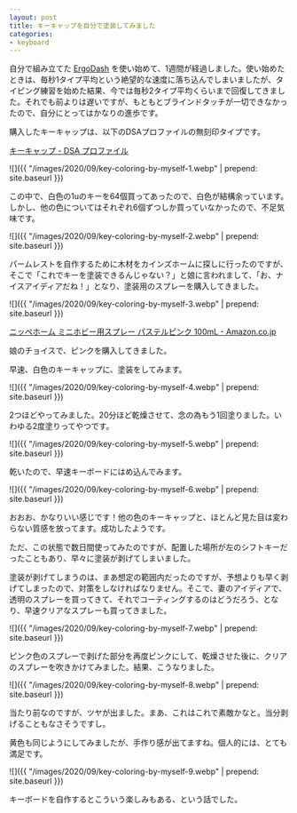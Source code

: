 ```yaml
---
layout: post
title: キーキャップを自分で塗装してみました
categories:
- keyboard
---
```


自分で組み立てた [ErgoDash](https://www.eisbahn.jp/yoichiro/2020/08/ergodash_1.html) を使い始めて、1週間が経過しました。使い始めたときは、毎秒1タイプ平均という絶望的な速度に落ち込んでしまいましたが、タイピング練習を始めた結果、今では毎秒2タイプ平均くらいまで回復してきました。それでも前よりは遅いですが、もともとブラインドタッチが一切できなかったので、自分にとってはかなりの進歩です。

購入したキーキャップは、以下のDSAプロファイルの無刻印タイプです。

[キーキャップ - DSA プロファイル](https://talpkeyboard.stores.jp/?category_id=59e2acfaed05e644fd004008)


![]({{ "/images/2020/09/key-coloring-by-myself-1.webp" | prepend: site.baseurl }})


この中で、白色の1uのキーを64個買ってあったので、白色が結構余っています。しかし、他の色についてはそれぞれ6個ずつしか買っていなかったので、不足気味です。


![]({{ "/images/2020/09/key-coloring-by-myself-2.webp" | prepend: site.baseurl }})


パームレストを自作するために木材をカインズホームに探しに行ったのですが、そこで「これでキーを塗装できるんじゃない？」と娘に言われまして、「お、ナイスアイディアだね！」となり、塗装用のスプレーを購入してきました。


![]({{ "/images/2020/09/key-coloring-by-myself-3.webp" | prepend: site.baseurl }})


[ニッペホーム ミニホビー用スプレー パステルピンク 100mL - Amazon.co.jp](https://amzn.to/3bF1quf)

娘のチョイスで、ピンクを購入してきました。

早速、白色のキーキャップに、塗装をしてみます。


![]({{ "/images/2020/09/key-coloring-by-myself-4.webp" | prepend: site.baseurl }})


2つほどやってみました。20分ほど乾燥させて、念の為もう1回塗りました。いわゆる2度塗りってやつです。


![]({{ "/images/2020/09/key-coloring-by-myself-5.webp" | prepend: site.baseurl }})


乾いたので、早速キーボードにはめ込んでみます。


![]({{ "/images/2020/09/key-coloring-by-myself-6.webp" | prepend: site.baseurl }})


おおお、かなりいい感じです！他の色のキーキャップと、ほとんど見た目は変わらない質感を放ってます。成功したようです。

ただ、この状態で数日間使ってみたのですが、配置した場所が左のシフトキーだったこともあり、早々に塗装が剥げてしまいました。

塗装が剥げてしまうのは、まあ想定の範囲内だったのですが、予想よりも早く剥げてしまったので、対策をしなければなりません。そこで、妻のアイディアで、透明のスプレーを買ってきて、それでコーティングするのはどうだろう、となり、早速クリアなスプレーも買ってきました。


![]({{ "/images/2020/09/key-coloring-by-myself-7.webp" | prepend: site.baseurl }})


ピンク色のスプレーで剥げた部分を再度ピンクにして、乾燥させた後に、クリアのスプレーを吹きかけてみました。結果、こうなりました。


![]({{ "/images/2020/09/key-coloring-by-myself-8.webp" | prepend: site.baseurl }})


当たり前なのですが、ツヤが出ました。まあ、これはこれで素敵かなと。当分剥げることもなさそうですし。

黄色も同じようにしてみましたが、手作り感が出てますね。個人的には、とても満足です。


![]({{ "/images/2020/09/key-coloring-by-myself-9.webp" | prepend: site.baseurl }})


キーボードを自作するとこういう楽しみもある、という話でした。

